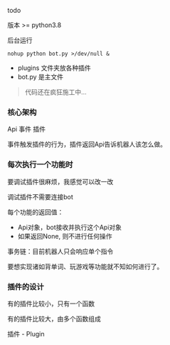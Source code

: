 todo

版本 >= python3.8

后台运行
```
nohup python bot.py >/dev/null &
```

- plugins 文件夹放各种插件
- bot.py 是主文件

> 代码还在疯狂施工中...


### 核心架构

Api 事件 插件

事件触发插件的行为，插件返回Api告诉机器人该怎么做。


### 每次执行一个功能时

要调试插件很麻烦，我感觉可以改一改

调试插件不需要连接bot

每个功能的返回值：
 - Api对象，bot接收并执行这个Api对象
 - 如果返回None, 则不进行任何操作

事务链：目前机器人只会响应单个指令

要想实现诸如背单词、玩游戏等功能就不知如何进行了。


### 插件的设计

有的插件比较小，只有一个函数

有的插件比较大，由多个函数组成

插件 - Plugin

